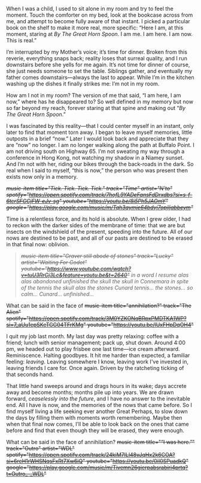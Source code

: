 When I was a child, I used to sit alone in my room and try to feel the moment. Touch the comforter on my bed, look at the bookcase across from me, and attempt to become fully aware of that instant. I picked a particular book on the shelf to make it more real, more specific: “Here I am, at this moment, staring at _By The Great Horn Spoon_. I am me. I am here. I am now. This is real.”

I’m interrupted by my Mother’s voice; it’s time for dinner. Broken from this reverie, everything snaps back; reality loses that surreal quality, and I run downstairs before she yells for me again. It’s not time for dinner of course, she just needs someone to set the table. Siblings gather, and eventually my father comes downstairs—always the last to appear. While I’m in the kitchen washing up the dishes it finally strikes me: I’m not in my room.

How am I not in my room? The version of me that said, “I am here, I am now,” where has he disappeared to? So well defined in my memory but now so far beyond my reach, forever staring at that spine and making out “_By The Great Horn Spoon_.”

I was fascinated by this reality—that I could center myself in an instant, only later to find that moment torn away. I began to leave myself memories, little outposts in a brief “now.” Later I would look back and appreciate that they are “now” no longer. I am no longer walking along the path at Buffalo Point. I am not driving south on Highway 65. I’m not sweating my way through a conference in Hong Kong, not watching my shadow in a Niamey sunset. And I’m not with her, riding our bikes through the back-roads in the dark. So real when I said to myself, “this is now,” the person who was present then exists now only in a memory.

_~~music-item title="Tick. Tick. Tick. Tick." track="Time" artist="N'to" spotify="https://open.spotify.com/track/7hofL9YADeFqnsFdDrxdbs?si=s-f-6tcrSFGCjFW-eJv-sg" youtube="https://youtu.be/8i5Ph5JAOmY" google="https://play.google.com/music/m/Tqh3qymje64bdvj7opjljabbeym"~~_

Time is a relentless force, and its hold is absolute. When I grew older, I had to reckon with the darker sides of the membrane of time: that we are but insects on the windshield of the present, speeding into the future. All of our nows are destined to be past, and all of our pasts are destined to be erased in that final now: oblivion.

> _~~music-item title="Graver still abode of stones" track="Lucky" artist="Waiting For Godot" youtube="https://www.youtube.com/watch?v=tuU3RrGj3Lc&feature=youtu.be&t=2640"~~ in a word I resume alas alas abandoned unfinished the skull the skull in Connemara in spite of the tennis the skull alas the stones Cunard tennis... the stones... so calm... Cunard... unfinished…_

What can be said in the face of ~~music-item title="annihilation?" track="The Alien" spotify="https://open.spotify.com/track/3M0YZKONqBRpxPMDTKA1WP?si=7_aUu1epSKeTGG04TFrKMg" youtube="https://youtu.be/lUxFHpDqOH4"~~

I quit my job last month. My last day was pretty relaxing: coffee with a friend; lunch with senior management; pack up, shut down. Around 4:00 pm, we headed out to play frisbee one last time—ice cream afterward. Reminiscence. Halting goodbyes. It hit me harder than expected, a familiar feeling: _leaving_. Leaving somewhere I know, leaving work I've invested in, leaving friends I care for. Once again. Driven by the ratcheting ticking of that seconds hand.

That little hand sweeps around and drags hours in its wake; days accrete away and become months; months pile up into years. We are drawn forward, _ceaselessly into the future_, and I have no answer to the inevitable end. All I have is now, and the memories of the nows that came before. So I find myself living a life seeking ever another Great Perhaps, to slow down the days by filling them with moments worth remembering. Maybe then when that final now comes, I’ll be able to look back on the ones that came before and find that even though they will be erased, they were enough.

What can be said in the face of annihilation? ~~music-item title="“I was here.”" track="Outro" artist="WDL" spotify="https://open.spotify.com/track/24kiM7ILl48vJqHx2k6COA?si=6reH1rWHSNqsFxRt7Xw6iQ" youtube="https://youtu.be/0iI0SPuadkQ" google="https://play.google.com/music/m/Tivemn26gierpabsrabiri4prtq?t=Outro_-_WDL"~~
